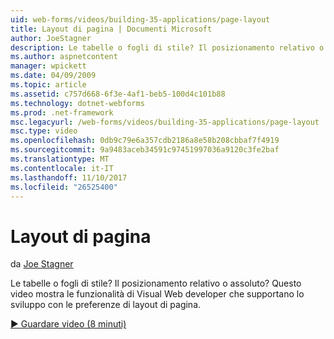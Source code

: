 ```yaml
---
uid: web-forms/videos/building-35-applications/page-layout
title: Layout di pagina | Documenti Microsoft
author: JoeStagner
description: Le tabelle o fogli di stile? Il posizionamento relativo o assoluto? In questo video consentiranno di dimostrare le funzionalità di Visual Web developer che supportano allo sviluppo con,...
ms.author: aspnetcontent
manager: wpickett
ms.date: 04/09/2009
ms.topic: article
ms.assetid: c757d668-6f3e-4af1-beb5-100d4c101b88
ms.technology: dotnet-webforms
ms.prod: .net-framework
msc.legacyurl: /web-forms/videos/building-35-applications/page-layout
msc.type: video
ms.openlocfilehash: 0db9c79e6a357cdb2186a8e58b208cbbaf7f4919
ms.sourcegitcommit: 9a9483aceb34591c97451997036a9120c3fe2baf
ms.translationtype: MT
ms.contentlocale: it-IT
ms.lasthandoff: 11/10/2017
ms.locfileid: "26525400"
---
```

<a name="page-layout"></a>Layout di pagina
====================
da [Joe Stagner](https://github.com/JoeStagner)

Le tabelle o fogli di stile? Il posizionamento relativo o assoluto? Questo video mostra le funzionalità di Visual Web developer che supportano lo sviluppo con le preferenze di layout di pagina.

[&#9654; Guardare video (8 minuti)](https://channel9.msdn.com/Blogs/ASP-NET-Site-Videos/page-layout)
